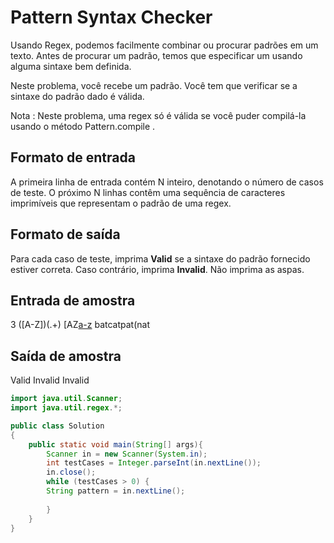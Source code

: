 # Pattern Syntax Checker

Usando Regex, podemos facilmente combinar ou procurar padrões em um texto. Antes de procurar um padrão, temos que especificar um usando alguma sintaxe bem definida.

Neste problema, você recebe um padrão. Você tem que verificar se a sintaxe do padrão dado é válida.

Nota : Neste problema, uma regex só é válida se você puder compilá-la usando o método Pattern.compile .

## Formato de entrada

A primeira linha de entrada contém N inteiro, denotando o número de casos de teste. O próximo N linhas contêm uma sequência de caracteres imprimíveis que representam o padrão de uma regex.

## Formato de saída

Para cada caso de teste, imprima **Valid** se a sintaxe do padrão fornecido estiver correta. Caso contrário, imprima **Invalid**. Não imprima as aspas.

## Entrada de amostra

3
([A-Z])(.+)
[AZ[a-z](a-z)
batcatpat(nat

## Saída de amostra

Valid
Invalid
Invalid

```Java
import java.util.Scanner;
import java.util.regex.*;

public class Solution
{
    public static void main(String[] args){
        Scanner in = new Scanner(System.in);
        int testCases = Integer.parseInt(in.nextLine());
        in.close();
        while (testCases > 0) {
        String pattern = in.nextLine();
        
        }
    }
}

```
